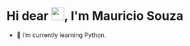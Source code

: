 <h1 align="left">Hi dear <img src="https://raw.githubusercontent.com/kaueMarques/kaueMarques/master/hi.gif" width="30px">, I'm Mauricio Souza </h1>

- 🌱 I’m currently learning Python.


<br><br>

